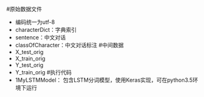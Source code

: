 #原始数据文件
* 编码统一为utf-8
* characterDict：字典索引
* sentence：中文对话
* classOfCharacter：中文对话标注
#中间数据
* X\_test\_orig
* X\_train\_orig
* Y\_test\_orig
* Y\_train\_orig
#执行代码
* 1MyLSTMModel： 包含LSTM分词模型，使用Keras实现，可在python3.5环境下运行